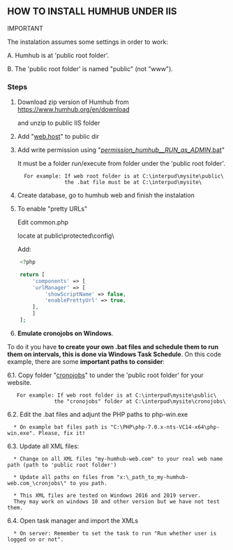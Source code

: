 
## HOW TO INSTALL HUMHUB UNDER IIS 

IMPORTANT

The instalation assumes some settings in order to work:

   A. Humhub is at 'public root folder'.

   B. The 'public root folder' is named "public" (not "www").



### Steps

1. Download zip version of Humhub from https://www.humhub.org/en/download

   and unzip to public IIS folder



2. Add "[web.host](https://github.com/Buliwyfa/humhub_windows_installation/blob/master/web.config)" to public dir



3. Add write permission using  "[_permission_humhub__RUN_as_ADMIN_.bat](https://github.com/Buliwyfa/humhub_windows_installation/blob/master/_permission_humhub__RUN_as_ADMIN_.bat)"
   
   It must be a folder run/execute from folder under the 'public root folder'.
                  
         For example: If web root folder is at C:\interpud\mysite\public\
                      the .bat file must be at C:\interpud\mysite\

4. Create database, go to humhub web and finish the instalation



5. To enable "pretty URLs"

     Edit
	        common.php

     locate at
	        public\protected\config\

     Add:

```php
	<?php

	return [
	    'components' => [
		'urlManager' => [
		    'showScriptName' => false,
		    'enablePrettyUrl' => true,
		],
	    ]
	];
```

6. **Emulate cronojobs on Windows**.

To do it you have **to create your own .bat files and schedule them to run them on intervals, this is done via Windows Task Schedule**. On this code example, there are some **important paths to consider**:

   6.1. Copy folder "[cronojobs](https://github.com/Buliwyfa/humhub_windows_installation/blob/master/cronojobs/)"
        to under the 'public root folder' for your website.

       For example: If web root folder is at C:\interpud\mysite\public\
                   the "cronojobs" folder at C:\interpud\mysite\cronojobs\



   6.2. Edit the .bat files and adjunt the PHP paths to php-win.exe
  
      * On example bat files path is "C:\PHP\php-7.0.x-nts-VC14-x64\php-win.exe". Please, fix it!
      
  
   6.3. Update all XML files:
  
      * Change on all XML files "my-humhub-web.com" to your real web name path (path to 'public root folder')
  
      * Update all paths on files from "x:\_path_to_my-humhub-web.com_\cronjobs\" to you path.
      
      * This XML files are tested on Windows 2016 and 2019 server.
      They may work on windows 10 and other version but we have not test them.


   6.4. Open task manager and import the XMLs
  
      * On server: Remember to set the task to run "Run whether user is logged on or not".





